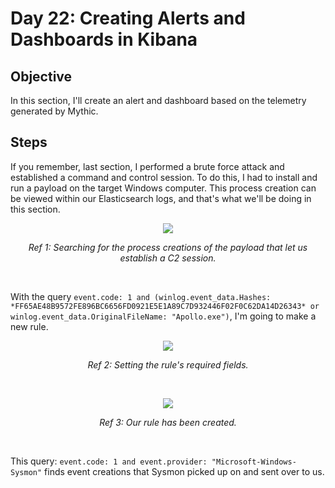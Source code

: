 # Day 22: Creating Alerts and Dashboards in Kibana
## Objective
In this section, I'll create an alert and dashboard based on the telemetry generated by Mythic.

## Steps
If you remember, last section, I performed a brute force attack and established a command and control session. To do this, I had to install and run a payload on the target Windows computer. This process creation can be viewed within our Elasticsearch logs, and that's what we'll be doing in this section. 

<p align="center"><img src="https://i.imgur.com/4Q4R4dt.png"></p>
<p align="center"><i>Ref 1: Searching for the process creations of the payload that let us establish a C2 session.</i></p>
<br>

With the query `event.code: 1 and (winlog.event_data.Hashes: *FF65AE48B9572FE896BC6656FD0921E5E1A89C7D932446F02F0C62DA14D26343* or winlog.event_data.OriginalFileName: "Apollo.exe")`, I'm going to make a new rule.

<p align="center"><img src="https://i.imgur.com/Wr7Haf1.png"></p>
<p align="center"><i>Ref 2: Setting the rule's required fields.</i></p>
<br>

<p align="center"><img src="https://i.imgur.com/7rkXYyz.png"></p>
<p align="center"><i>Ref 3: Our rule has been created.</i></p>
<br>

This query: `event.code: 1 and event.provider: "Microsoft-Windows-Sysmon"` finds event creations that Sysmon picked up on and sent over to us. 
